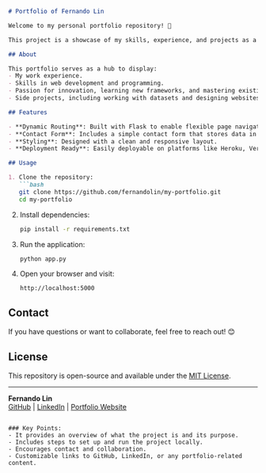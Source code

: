 ```markdown
# Portfolio of Fernando Lin

Welcome to my personal portfolio repository! 🌟 

This project is a showcase of my skills, experience, and projects as a web developer with a passion for exploring new technologies. It demonstrates my ability to design, develop, and deploy web applications.

## About

This portfolio serves as a hub to display:
- My work experience.
- Skills in web development and programming.
- Passion for innovation, learning new frameworks, and mastering existing ones.
- Side projects, including working with datasets and designing websites during my free time.

## Features

- **Dynamic Routing**: Built with Flask to enable flexible page navigation.
- **Contact Form**: Includes a simple contact form that stores data in both text and CSV formats.
- **Styling**: Designed with a clean and responsive layout.
- **Deployment Ready**: Easily deployable on platforms like Heroku, Vercel, or your own server.

## Usage

1. Clone the repository:
   ```bash
   git clone https://github.com/fernandolin/my-portfolio.git
   cd my-portfolio
   ```
2. Install dependencies:
   ```bash
   pip install -r requirements.txt
   ```
3. Run the application:
   ```bash
   python app.py
   ```
4. Open your browser and visit:
   ```
   http://localhost:5000
   ```

## Contact

If you have questions or want to collaborate, feel free to reach out! 😊

## License

This repository is open-source and available under the [MIT License](LICENSE).

---

**Fernando Lin**  
[GitHub](https://github.com/fernandolin) | [LinkedIn](#) | [Portfolio Website](#)
```

### Key Points:
- It provides an overview of what the project is and its purpose.
- Includes steps to set up and run the project locally.
- Encourages contact and collaboration.
- Customizable links to GitHub, LinkedIn, or any portfolio-related content.